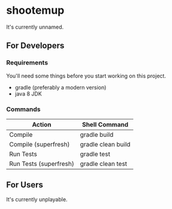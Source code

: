 # shootemup

It's currently unnamed.

## For Developers

### Requirements

You'll need some things before you start working on this project.

* gradle (preferably a modern version)
* java 8 JDK

### Commands

| Action | Shell Command |
|---|---|
| Compile | gradle build |
| Compile (superfresh) | gradle clean build |
| Run Tests | gradle test |
| Run Tests (superfresh) | gradle clean test |

## For Users

It's currently unplayable.

